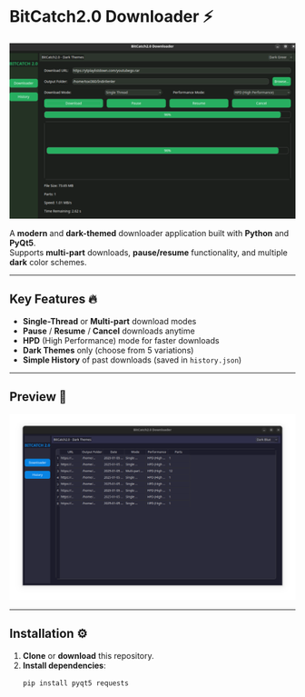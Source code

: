 # **BitCatch2.0 Downloader** ⚡

![BitCatch Logo](Bitcatch.png)

A **modern** and **dark-themed** downloader application built with **Python** and **PyQt5**.  
Supports **multi-part** downloads, **pause/resume** functionality, and multiple **dark** color schemes.

---

## **Key Features** 🔥

- **Single-Thread** or **Multi-part** download modes  
- **Pause** / **Resume** / **Cancel** downloads anytime  
- **HPD** (High Performance) mode for faster downloads  
- **Dark Themes** only (choose from 5 variations)  
- **Simple History** of past downloads (saved in `history.json`)

---

## **Preview** 🎨

![History Screenshot](History.png)

---

## **Installation** ⚙

1. **Clone** or **download** this repository.  
2. **Install dependencies**:
   ```bash
   pip install pyqt5 requests
